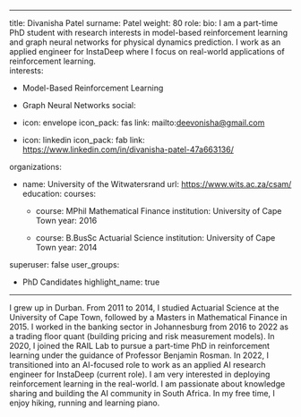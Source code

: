 
---
title: Divanisha Patel
surname: Patel
weight: 80
role:
bio: I am a part-time PhD student with research interests in model-based reinforcement learning and graph neural networks for physical dynamics prediction. I work as an applied engineer for InstaDeep where I focus on real-world applications of reinforcement learning.  
interests:
  - Model-Based Reinforcement Learning
  - Graph Neural Networks
social:
  - icon: envelope
    icon_pack: fas
    link: mailto:deevonisha@gmail.com




  - icon: linkedin
    icon_pack: fab
    link: https://www.linkedin.com/in/divanisha-patel-47a663136/

organizations:
  - name: University of the Witwatersrand
    url: https://www.wits.ac.za/csam/
education:
  courses:
    - course: MPhil Mathematical Finance
      institution: University of Cape Town
      year: 2016

    - course: B.BusSc Actuarial Science
      institution: University of Cape Town
      year: 2014


superuser: false
user_groups:
  - PhD Candidates
highlight_name: true


---

I grew up in Durban. From 2011 to 2014, I studied Actuarial Science at the University of Cape Town, followed by a Masters in Mathematical Finance in 2015. I worked in the banking sector in Johannesburg from 2016 to 2022 as a trading floor quant (building pricing and risk measurement models). In 2020, I joined the RAIL Lab to pursue a part-time PhD in reinforcement learning under the guidance of Professor Benjamin Rosman. In 2022, I transitioned into an AI-focused role to work as an applied AI research engineer for InstaDeep (current role). I am very interested in deploying reinforcement learning in the real-world. I am passionate about knowledge sharing and building the AI community in South Africa. In my free time, I enjoy hiking, running and learning piano.

